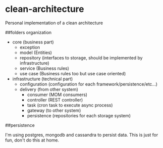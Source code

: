 # clean-architecture

Personal implementation of a clean architecture

##folders organization

 * core (business part)
    * exception 
    * model (Entities)
    * repository (interfaces to storage, should be implemented by infrastructure)
    * service (Business rules)
    * use case (Business rules too but use case oriented)
 * infrastructure (technical part)
    * configuration (configuration for each framework/persistence/etc...)
    * delivery (from other system)
        * consumer (MOM consumers)
        * controller (REST controller)
        * task (cron task to execute async process)
        * gateway (to other system)
        * persistence (repositories for each storage system)

##persistence

I'm using postgres, mongodb and cassandra to persist data.
This is just for fun, don't do this at home.